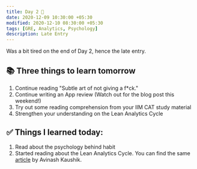 ```yaml
---
title: Day 2 🍎
date: 2020-12-09 10:30:00 +05:30
modified: 2020-12-10 08:30:00 +05:30
tags: [GRE, Analytics, Psychology]
description: Late Entry
---
```


Was a bit tired on the end of Day 2, hence the late entry.

## 📚 Three things to learn tomorrow

1. Continue reading "Subtle art of not giving a f*ck."
2. Continue writing an App review (Watch out for the blog post this weekend!)
3. Try out some reading comprehension from your IIM CAT study material
4. Strengthen your understanding on the Lean Analytics Cycle

## ✅ Things I learned today:

1. Read about the psychology behind habit
2. Started reading about the Lean Analytics Cycle. You can find the same <a href="https://www.kaushik.net/avinash/lean-analytics-cycle-metrics-hypothesis-experiment-act/" target="_blank" rel="noopener">article</a> by Avinash Kaushik.